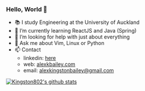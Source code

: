 ### Hello, World 👋

- 📚 I study Engineering at the University of Auckland 
- 🌱 I’m currently learning ReactJS and Java (Spring)
- 🤔 I’m looking for help with just about everything
- 💬 Ask me about Vim, Linux or Python
- 📫 Contact 
  - linkedin: [here](https://www.linkedin.com/in/alexander-bailey-0100201b1/)
  - web: [alexkbailey.com](http://www.alexkbailey.com)
  - email: [alexkingstonbailey@gmail.com](sendto:alexkingstonbailey@gmail.com)

[![Kingston802's github stats](https://github-readme-stats.vercel.app/api?username=Kingston802&hide=issues)](https://github.com/anuraghazra/github-readme-stats)

<!--START_SECTION:activity-->
